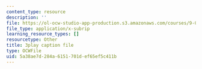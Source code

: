 ```yaml
---
content_type: resource
description: ''
file: https://ol-ocw-studio-app-production.s3.amazonaws.com/courses/9-04-sensory-systems-fall-2013/5a38ae7d284a6151701def65ef5c411b_rGYhDvz066I.srt
file_type: application/x-subrip
learning_resource_types: []
resourcetype: Other
title: 3play caption file
type: OCWFile
uid: 5a38ae7d-284a-6151-701d-ef65ef5c411b
---
```

